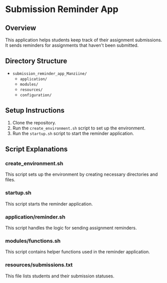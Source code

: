 # Submission Reminder App

## Overview
This application helps students keep track of their assignment submissions. It sends reminders for assignments that haven't been submitted.

## Directory Structure
- `submission_reminder_app_Manziine/`
  - `application/`
  - `modules/`
  - `resources/`
  - `configuration/`

## Setup Instructions
1. Clone the repository.
2. Run the `create_environment.sh` script to set up the environment.
3. Run the `startup.sh` script to start the reminder application.

## Script Explanations
### create_environment.sh
This script sets up the environment by creating necessary directories and files.

### startup.sh
This script starts the reminder application.

### application/reminder.sh
This script handles the logic for sending assignment reminders.

### modules/functions.sh
This script contains helper functions used in the reminder application.

### resources/submissions.txt
This file lists students and their submission statuses.
